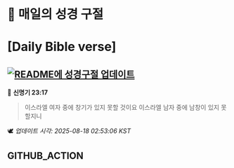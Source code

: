 # 🙏 매일의 성경 구절
# [Daily Bible verse]
## [![README에 성경구절 업데이트](https://github.com/DONGSUKA/first_test/actions/workflows/update-readme-bible.yml/badge.svg)](https://github.com/DONGSUKA/first_test/actions/workflows/update-readme-bible.yml)
<!-- START_BIBLE_VERSE -->
📖 **신명기 23:17**
> 이스라엘 여자 중에 창기가 있지 못할 것이요 이스라엘 남자 중에 남창이 있지 못할지니

🕊️ _업데이트 시각: 2025-08-18 02:53:06 KST_
  <!-- END_BIBLE_VERSE -->
## GITHUB_ACTION
